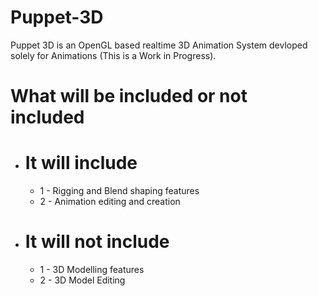 # Puppet-3D
Puppet 3D is an OpenGL based realtime 3D Animation System devloped solely for Animations (This is a Work in Progress).

# What will be included or not included

- # It will include
  - 1 - Rigging and Blend shaping features
  - 2 - Animation editing and creation

- # It will not include
  - 1 - 3D Modelling features
  - 2 - 3D Model Editing
